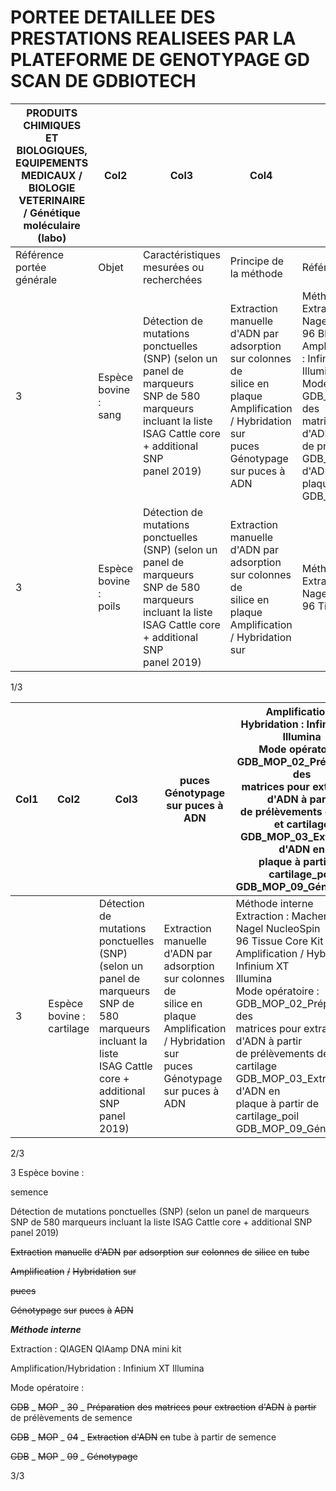 # **PORTEE DETAILLEE DES PRESTATIONS REALISEES PAR LA PLATEFORME DE GENOTYPAGE GD SCAN DE** **GDBIOTECH**







|PRODUITS CHIMIQUES ET BIOLOGIQUES, EQUIPEMENTS MEDICAUX / BIOLOGIE VETERINAIRE / Génétique moléculaire (labo)|Col2|Col3|Col4|Col5|
|---|---|---|---|---|
|Référence<br>portée<br>générale|Objet|Caractéristiques mesurées ou<br>recherchées|Principe de la méthode|Référence de la méthode|
|3|Espèce bovine :<br>sang|Détection de mutations ponctuelles<br>(SNP) (selon un panel de marqueurs<br>SNP de 580 marqueurs incluant la liste<br>ISAG Cattle core + additional SNP<br>panel 2019)|Extraction manuelle d'ADN par<br>adsorption sur colonnes de<br>silice en plaque<br>Amplification / Hybridation sur<br>puces<br>Génotypage sur puces à ADN|Méthode interne<br>Extraction : Macherey Nagel NucleoSpin<br>96 Blood Core Kit<br>Amplification / Hybridation : Infinium XT<br>Illumina<br>Mode opératoire :<br>GDB_MOP_01_Préparation des<br>matrices pour extraction d'ADN à partir<br>de prélèvements de sang<br>GDB_MOP_05_Extraction d'ADN en<br>plaque à partir de sang<br>GDB_MOP_09_Génotypage|
|3|Espèce bovine :<br>poils|Détection de mutations ponctuelles<br>(SNP) (selon un panel de marqueurs<br>SNP de 580 marqueurs incluant la liste<br>ISAG Cattle core + additional SNP<br>panel 2019)|Extraction manuelle d'ADN par<br>adsorption sur colonnes de<br>silice en plaque<br>Amplification / Hybridation sur|Méthode interne<br>Extraction : Macherey Nagel NucleoSpin<br>96 Tissue Core Kit|


1/3

|Col1|Col2|Col3|puces<br>Génotypage sur puces à ADN|Amplification / Hybridation : Infinium XT<br>Illumina<br>Mode opératoire :<br>GDB_MOP_02_Préparation des<br>matrices pour extraction d'ADN à partir<br>de prélèvements de poils et cartilage<br>GDB_MOP_03_Extraction d'ADN en<br>plaque à partir de cartilage_poil<br>GDB_MOP_09_Génotypage|
|---|---|---|---|---|
|3|Espèce bovine :<br>cartilage|Détection de mutations ponctuelles<br>(SNP) (selon un panel de marqueurs<br>SNP de 580 marqueurs incluant la liste<br>ISAG Cattle core + additional SNP<br>panel 2019)|Extraction manuelle d'ADN par<br>adsorption sur colonnes de<br>silice en plaque<br>Amplification / Hybridation sur<br>puces<br>Génotypage sur puces à ADN|Méthode interne<br>Extraction : Macherey Nagel NucleoSpin<br>96 Tissue Core Kit<br>Amplification / Hybridation : Infinium XT<br>Illumina<br>Mode opératoire :<br>GDB_MOP_02_Préparation des<br>matrices pour extraction d'ADN à partir<br>de prélèvements de poils et cartilage<br>GDB_MOP_03_Extraction d'ADN en<br>plaque à partir de cartilage_poil<br>GDB_MOP_09_Génotypage|


2/3




3 Espèce bovine :

semence


Détection de mutations ponctuelles
(SNP) (selon un panel de marqueurs
SNP de 580 marqueurs incluant la liste
ISAG Cattle core + additional SNP
panel 2019)


~~Extraction~~ ~~manuelle~~ ~~d'ADN~~ ~~par~~
~~adsorption~~ ~~sur~~ ~~colonnes~~ ~~de~~
~~silice~~ ~~en~~ ~~tube~~

~~Amplification~~ ~~/~~ ~~Hybridation~~ ~~sur~~

~~puces~~

~~Génotypage~~ ~~sur~~ ~~puces~~ ~~à~~ ~~ADN~~


_**Méthode interne**_

Extraction : QIAGEN QIAamp DNA mini
kit

Amplification/Hybridation : Infinium XT
Illumina

Mode opératoire :

~~GDB~~ _ ~~MOP~~ _ ~~30~~ _ ~~Préparation~~ ~~des~~
~~matrices~~ ~~pour~~ ~~extraction~~ ~~d'ADN~~ ~~à~~ ~~partir~~
de prélèvements de semence

~~GDB~~ _ ~~MOP~~ _ ~~04~~ _ ~~Extraction~~ ~~d'ADN~~ ~~en~~
tube à partir de semence

~~GDB~~ _ ~~MOP~~ _ ~~09~~ _ ~~Génotypage~~

3/3

